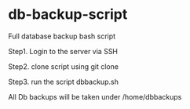 # db-backup-script
Full database backup bash script

Step1. Login to the server via SSH

Step2. clone script using git clone

Step3. run the script dbbackup.sh

All Db backups will be taken under /home/dbbackups


